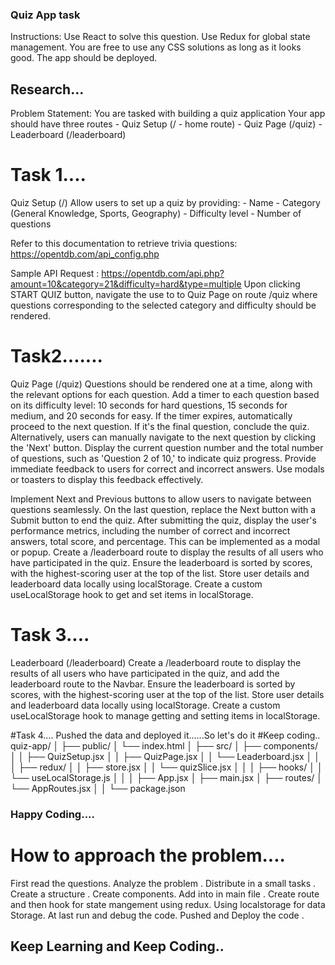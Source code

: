 ### Quiz App task
Instructions:
Use React to solve this question.
Use Redux for global state management.
You are free to use any CSS solutions as long as it looks good.
The app should be deployed.
## Research...
Problem Statement:
You are tasked with building a quiz application
Your app should have three routes - Quiz Setup (/ - home route) - Quiz Page (/quiz) - Leaderboard (/leaderboard)

# Task 1....
Quiz Setup (/)
Allow users to set up a quiz by providing: - Name - Category (General Knowledge, Sports, Geography) - Difficulty level - Number of questions

Refer to this documentation to retrieve trivia questions: <https://opentdb.com/api_config.php>

Sample API Request : <https://opentdb.com/api.php?amount=10&category=21&difficulty=hard&type=multiple>
Upon clicking START QUIZ button, navigate the use to to Quiz Page on route /quiz where questions corresponding to the selected category and difficulty should be rendered.

# Task2.......
Quiz Page (/quiz)
Questions should be rendered one at a time, along with the relevant options for each question.
Add a timer to each question based on its difficulty level: 10 seconds for hard questions, 15 seconds for medium, and 20 seconds for easy.
If the timer expires, automatically proceed to the next question. If it's the final question, conclude the quiz. Alternatively, users can manually navigate to the next question by clicking the 'Next' button.
Display the current question number and the total number of questions, such as 'Question 2 of 10,' to indicate quiz progress.
Provide immediate feedback to users for correct and incorrect answers. Use modals or toasters to display this feedback effectively.

Implement Next and Previous buttons to allow users to navigate between questions seamlessly. On the last question, replace the Next button with a Submit button to end the quiz.
After submitting the quiz, display the user's performance metrics, including the number of correct and incorrect answers, total score, and percentage. This can be implemented as a modal or popup.
Create a /leaderboard route to display the results of all users who have participated in the quiz. Ensure the leaderboard is sorted by scores, with the highest-scoring user at the top of the list.
Store user details and leaderboard data locally using localStorage. Create a custom useLocalStorage hook to get and set items in localStorage.

# Task 3....
Leaderboard (/leaderboard)
Create a /leaderboard route to display the results of all users who have participated in the quiz, and add the leaderboard route to the Navbar.
Ensure the leaderboard is sorted by scores, with the highest-scoring user at the top of the list.
Store user details and leaderboard data locally using localStorage. Create a custom useLocalStorage hook to manage getting and setting items in localStorage.

#Task 4....
Pushed the data and deployed it......So let's do it #Keep coding..
quiz-app/
│
├── public/
│   └── index.html
│
├── src/
│   ├── components/
│   │   ├── QuizSetup.jsx
│   │   ├── QuizPage.jsx
│   │   └── Leaderboard.jsx
│   │
│   ├── redux/
│   │   ├── store.jsx
│   │   └── quizSlice.jsx
│   │
│   ├── hooks/
│   │   └── useLocalStorage.js
│   │
│   ├── App.jsx
│   ├── main.jsx
│   ├── routes/
│     └── AppRoutes.jsx
│
│
└── package.json
###  Happy Coding....
# How to approach the problem....
First  read the questions.
Analyze the problem .
Distribute in a small tasks .
Create a structure .
Create components.
Add into in main file .
Create route and then hook 
for state mangement using redux.
Using localstorage for data Storage.
At last run and debug the code.
Pushed and Deploy the code .

## Keep Learning and Keep Coding..